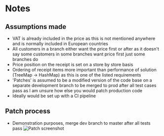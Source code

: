 # Notes

## Assumptions made
- VAT is already included in the price as this is not mentioned anywhere and is normally included in European countries
- All customers in a branch either want the price first or after as it doesn't say some customers in some branches want price first just some branches do
- Price position on the receipt is set on a store by store basis
- Ordering of receipt items more important than performance of solution (TreeMap -> HashMap) as this is one of the listed requirements
- 'Patches' is assumed to be a modified version of the code base on a separate development branch to be merged to prod after all test cases pass as I am unsure how else you would patch production code
- Ideally would be set up with a CI pipeline


## Patch process
- Demonstration purposes, merge dev branch to master after all tests pass
![Patch screenshot](https://github.com/Bhavik-Makwana/ShoppingCart/edit/master/images/merge.png "Patch Example")

